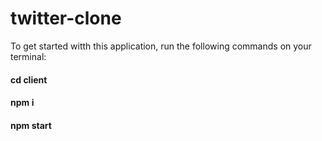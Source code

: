 # twitter-clone

To get started witth this application, run the following commands on your terminal:
#### cd client
#### npm i
#### npm start
